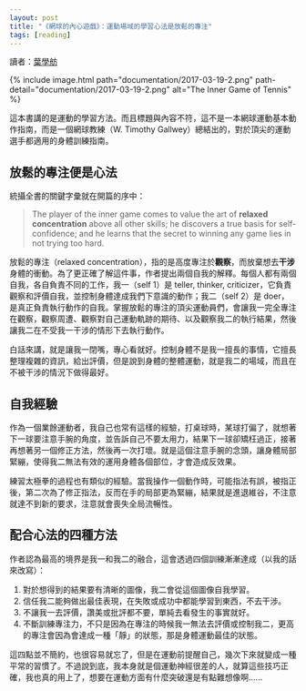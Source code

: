 ```yaml
---
layout: post
title: "《網球的內心遊戲》：運動場域的學習心法是放鬆的專注"
tags: [reading]
---
```


讀者：[葉學舫](https://www.facebook.com/sharefun010407)

{% include image.html path="documentation/2017-03-19-2.png"
                      path-detail="documentation/2017-03-19-2.png"
                      alt="The Inner Game of Tennis" %}

這本書講的是運動的學習方法。而且標題與內容不符，這不是一本網球運動基本動作指南，而是一個網球教練（W. Timothy Gallwey）總結出的，對於頂尖的運動選手都適用的身體訓練指南。

<!--more-->

## 放鬆的專注便是心法

統攝全書的關鍵字彙就在開篇的序中：

> The player of the inner game comes to value the art of **relaxed concentration** above all other skills; he discovers a true basis for self-confidence; and he learns that the secret to winning any game lies in not trying too hard.

放鬆的專注（relaxed concentration），指的是高度專注於**觀察**，而放棄想去**干涉**身體的衝動。為了更正確了解這件事，作者提出兩個自我的解釋。每個人都有兩個自我，各自負責不同的工作，我一（self 1）是 teller, thinker, criticizer，它負責觀察和評價自我，並控制身體達成我們下意識的動作；我二（self 2）是 doer，是真正負責執行動作的自我。掌握放鬆的專注的頂尖運動員們，會讓我一完全專注在觀察，觀察周遭、觀察對自己運動軌跡的期待、以及觀察我二的執行結果，然後讓我二在不受我一干涉的情形下去執行動作。

白話來講，就是讓我一閉嘴，專心看就好。控制身體不是我一擅長的事情，它擅長整理複雜的資訊，給出評價，但是說到身體的整體運動，就是我二的場域，而且在不被干涉的情況下做得最好。

## 自我經驗

作為一個業餘運動者，我自己也常有這樣的經驗，打桌球時，某球打偏了，就想著下一球要注意手腕的角度，並告訴自己不要太用力，結果下一球卻矯枉過正，接著再想著另一個修正方法，然後再一次打壞。就是這個注意手腕的念頭，讓身體局部緊繃，使得我二無法有效的運用身體各個部位，才會造成反效果。

練習太極拳的過程也有類似的經驗。當我操作一個動作時，可能指法有誤，被指正後，第二次為了修正指法，反而在手的局部更為緊繃，結果就是進退維谷，不注意就達不到新的要求，注意就會喪失全局流暢性。

## 配合心法的四種方法

作者認為最高的境界是我一和我二的融合，這會透過四個訓練漸漸達成（以我的話來改寫）：

1. 對於想得到的結果要有清晰的圖像，我二會從這個圖像自我學習。
2. 信任我二能夠做出最佳表現，在失敗或成功中都能學習到東西，不去干涉。
3. 不讓我一去評價，讚美或批評都不要，單純去看發生的事實就好。
4. 不斷訓練專注力，不只是因為在專注的時候我一無法去評價或控制我二，更高的專注會因為會達成一種「靜」的狀態，那是身體運動最佳的狀態。

這四點並不簡約，也很容易就忘了，但是在運動前提醒自己，幾次下來就變成一種平常的習慣了。不過說到底，我本身就是個運動神經很差的人，就算這些技巧正確，我也真的用上了，想要在運動方面有什麼突破還是有點難想像啊......
